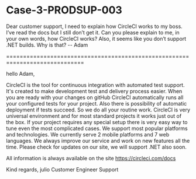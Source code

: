 # Case-3-PRODSUP-003
Dear customer support,  I need to explain how CircleCI works to my boss. I’ve read the docs but I still don’t get it. Can you please explain to me, in your own words, how CircleCI works? Also, it seems like you don’t support .NET builds. Why is that?  --  Adam

=============================================================================

hello Adam,

  CircleCI is the tool for continuous integration with automated test support. It's created to make development test and delivery process easier. When you are ready with your changes on gitHub CircleCI automatically runs all your configured tests for your project. Also there is possibility of automatic deployment if tests succeed. So we do all your routine work. 
  CircleCI is very universal environment and for most standard projects it works just out of the box. If your project requires any special setup there is very easy way to tune even the most complicated cases.
  We support most popular platforms and technologies. We currently serve 2 mobile platforms and 7 web languages. We always improve our service and work on new features all the time. Please check for updates on our site, we will support .NET also soon.

All information is always available on the site https://circleci.com/docs

Kind regards,
julio
Customer Engineer Support
